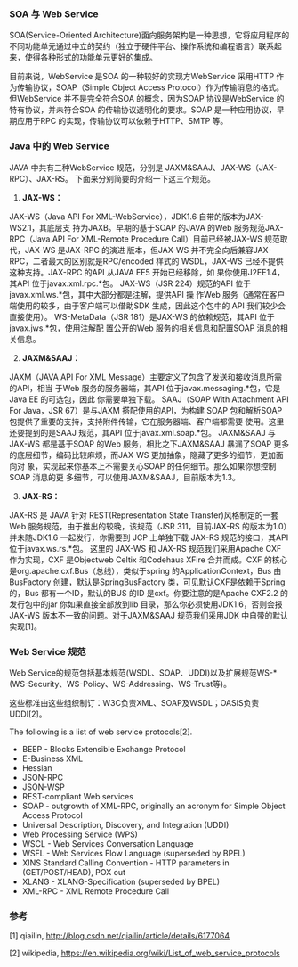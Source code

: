 ### SOA 与 Web Service

 SOA(Service-Oriented Architecture)面向服务架构是一种思想，它将应用程序的不同功能单元通过中立的契约（独立于硬件平台、操作系统和编程语言）联系起来，使得各种形式的功能单元更好的集成。

目前来说，WebService 是SOA 的一种较好的实现方WebService 采用HTTP 作为传输协议，SOAP（Simple Object Access Protocol）作为传输消息的格式。但WebService 并不是完全符合SOA 的概念，因为SOAP 协议是WebService 的特有协议，并未符合SOA 的传输协议透明化的要求。SOAP 是一种应用协议，早期应用于RPC 的实现，传输协议可以依赖于HTTP、SMTP 等。

### Java 中的 Web Service

JAVA 中共有三种WebService 规范，分别是 JAXM&SAAJ、JAX-WS（JAX-RPC）、JAX-RS。
下面来分别简要的介绍一下这三个规范。

1. **JAX-WS：**

JAX-WS（Java API For XML-WebService），JDK1.6 自带的版本为JAX-WS2.1，其底层支
持为JAXB。早期的基于SOAP 的JAVA 的Web 服务规范JAX-RPC（Java API For
XML-Remote Procedure Call）目前已经被JAX-WS 规范取代，JAX-WS 是JAX-RPC 的演进
版本，但JAX-WS 并不完全向后兼容JAX-RPC，二者最大的区别就是RPC/encoded 样式的
WSDL，JAX-WS 已经不提供这种支持。JAX-RPC 的API 从JAVA EE5 开始已经移除，如
果你使用J2EE1.4，其API 位于javax.xml.rpc.*包。
JAX-WS（JSR 224）规范的API 位于javax.xml.ws.*包，其中大部分都是注解，提供API 操
作Web 服务（通常在客户端使用的较多，由于客户端可以借助SDK 生成，因此这个包中的
API 我们较少会直接使用）。
WS-MetaData（JSR 181）是JAX-WS 的依赖规范，其API 位于javax.jws.*包，使用注解配
置公开的Web 服务的相关信息和配置SOAP 消息的相关信息。

2. **JAXM&SAAJ：**

JAXM（JAVA API For XML Message）主要定义了包含了发送和接收消息所需的API，相当
于Web 服务的服务器端，其API 位于javax.messaging.*包，它是Java EE 的可选包，因此
你需要单独下载。
SAAJ（SOAP With Attachment API For Java，JSR 67）是与JAXM 搭配使用的API，为构建
SOAP 包和解析SOAP 包提供了重要的支持，支持附件传输，它在服务器端、客户端都需要
使用。这里还要提到的是SAAJ 规范，其API 位于javax.xml.soap.*包。
JAXM&SAAJ 与JAX-WS 都是基于SOAP 的Web 服务，相比之下JAXM&SAAJ 暴漏了SOAP
更多的底层细节，编码比较麻烦，而JAX-WS 更加抽象，隐藏了更多的细节，更加面向对
象，实现起来你基本上不需要关心SOAP 的任何细节。那么如果你想控制SOAP 消息的更
多细节，可以使用JAXM&SAAJ，目前版本为1.3。

3. **JAX-RS：**

JAX-RS 是 JAVA 针对 REST(Representation State Transfer)风格制定的一套Web 服务规范，由于推出的较晚，该规范（JSR 311，目前JAX-RS 的版本为1.0）并未随JDK1.6 一起发行，你需要到 JCP 上单独下载 JAX-RS 规范的接口，其API 位于javax.ws.rs.*包。
这里的 JAX-WS 和 JAX-RS 规范我们采用Apache CXF 作为实现，CXF 是Objectweb Celtix
和Codehaus XFire 合并而成。CXF 的核心是org.apache.cxf.Bus（总线），类似于spring 的ApplicationContext，Bus 由BusFactory 创建，默认是SpringBusFactory 类，可见默认CXF是依赖于Spring 的，Bus 都有一个ID，默认的BUS 的ID 是cxf。你要注意的是Apache CXF2.2 的发行包中的jar 你如果直接全部放到lib 目录，那么你必须使用JDK1.6，否则会报
JAX-WS 版本不一致的问题。对于JAXM&SAAJ 规范我们采用JDK 中自带的默认实现[1]。

### Web Service 规范

Web Service的规范包括基本规范(WSDL、SOAP、UDDI)以及扩展规范WS-*(WS-Security、WS-Policy、WS-Addressing、WS-Trust等)。

这些标准由这些组织制订：W3C负责XML、SOAP及WSDL；OASIS负责UDDI[2]。

The following is a list of web service protocols[2].

* BEEP - Blocks Extensible Exchange Protocol
* E-Business XML
* Hessian
* JSON-RPC
* JSON-WSP
* REST-compliant Web services
* SOAP - outgrowth of XML-RPC, originally an acronym for Simple Object Access Protocol
* Universal Description, Discovery, and Integration (UDDI)
* Web Processing Service (WPS)
* WSCL - Web Services Conversation Language
* WSFL - Web Services Flow Language (superseded by BPEL)
* XINS Standard Calling Convention - HTTP parameters in (GET/POST/HEAD), POX out
* XLANG - XLANG-Specification (superseded by BPEL)
* XML-RPC - XML Remote Procedure Call

###  

### 参考

[1] qiailin, http://blog.csdn.net/qiailin/article/details/6177064

[2] wikipedia, https://en.wikipedia.org/wiki/List_of_web_service_protocols